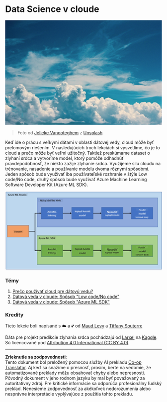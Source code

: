 <!--
CO_OP_TRANSLATOR_METADATA:
{
  "original_hash": "8dfe141a0f46f7d253e07f74913c7f44",
  "translation_date": "2025-08-26T15:53:10+00:00",
  "source_file": "5-Data-Science-In-Cloud/README.md",
  "language_code": "sk"
}
-->
# Data Science v cloude

![cloud-picture](../../../translated_images/cloud-picture.f5526de3c6c6387b2d656ba94f019b3352e5e3854a78440e4fb00c93e2dea675.sk.jpg)

> Foto od [Jelleke Vanooteghem](https://unsplash.com/@ilumire) z [Unsplash](https://unsplash.com/s/photos/cloud?orientation=landscape)

Keď ide o prácu s veľkými dátami v oblasti dátovej vedy, cloud môže byť prelomovým riešením. V nasledujúcich troch lekciách si vysvetlíme, čo je to cloud a prečo môže byť veľmi užitočný. Taktiež preskúmame dataset o zlyhaní srdca a vytvoríme model, ktorý pomôže odhadnúť pravdepodobnosť, že niekto zažije zlyhanie srdca. Využijeme silu cloudu na trénovanie, nasadenie a používanie modelu dvoma rôznymi spôsobmi. Jeden spôsob bude využívať iba používateľské rozhranie v štýle Low code/No code, druhý spôsob bude využívať Azure Machine Learning Software Developer Kit (Azure ML SDK).

![project-schema](../../../translated_images/project-schema.420e56d495624541eaecf2b737f138c86fb7d8162bb1c0bf8783c350872ffc4d.sk.png)

### Témy

1. [Prečo používať cloud pre dátovú vedu?](17-Introduction/README.md)
2. [Dátová veda v cloude: Spôsob "Low code/No code"](18-Low-Code/README.md)
3. [Dátová veda v cloude: Spôsob "Azure ML SDK"](19-Azure/README.md)

### Kredity
Tieto lekcie boli napísané s ☁️ a 💕 od [Maud Levy](https://twitter.com/maudstweets) a [Tiffany Souterre](https://twitter.com/TiffanySouterre)

Dáta pre projekt predikcie zlyhania srdca pochádzajú od [
Larxel](https://www.kaggle.com/andrewmvd) na [Kaggle](https://www.kaggle.com/andrewmvd/heart-failure-clinical-data). Sú licencované pod [Attribution 4.0 International (CC BY 4.0)](https://creativecommons.org/licenses/by/4.0/).

---

**Zrieknutie sa zodpovednosti**:  
Tento dokument bol preložený pomocou služby AI prekladu [Co-op Translator](https://github.com/Azure/co-op-translator). Aj keď sa snažíme o presnosť, prosím, berte na vedomie, že automatizované preklady môžu obsahovať chyby alebo nepresnosti. Pôvodný dokument v jeho rodnom jazyku by mal byť považovaný za autoritatívny zdroj. Pre kritické informácie sa odporúča profesionálny ľudský preklad. Nenesieme zodpovednosť za akékoľvek nedorozumenia alebo nesprávne interpretácie vyplývajúce z použitia tohto prekladu.